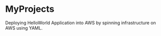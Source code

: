 MyProjects
==========
Deploying HelloWorld Application into AWS by spinning infrastructure on AWS using YAML.
